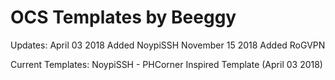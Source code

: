 # OCS Templates by Beeggy

Updates:
April 03 2018
Added NoypiSSH
November 15 2018
Added RoGVPN

Current Templates:
NoypiSSH - PHCorner Inspired Template (April 03 2018)
